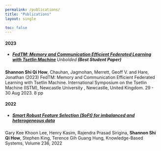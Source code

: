 ```yaml
---
permalink: /publications/
title: "Publications"
layout: single

toc: false
---
```



#### 2023
* ##### [FedTM: Memory and Communication Efficient Federated Learning with Tsetlin Machine](https://eprints.soton.ac.uk/481860/) <span style="font-weight:normal;">Unbolded</span> (Best Student Paper)
**Shannon Shi Qi How**, Chauhan, Jagmohan, Merrett, Geoff V. and Hare, Jonathan (2023) FedTM: Memory and Communication Efficient Federated Learning with Tsetlin Machine. International Symposium on the Tsetlin Machine (ISTM), Newcastle University , Newcastle, United Kingdom. 29 - 30 Aug 2023. 8 pp 

#### 2022
* ##### [Smart Robust Feature Selection (SoFt) for imbalanced and heterogeneous data](https://doi.org/10.1016/j.knosys.2021.107197)
Gary Kee Khoon Lee, Henry Kasim, Rajendra Prasad Sirigina, **Shannon Shi Qi How**, Stephen King, Terence Gih Guang Hung,
Knowledge-Based Systems, Volume 236, 2022

